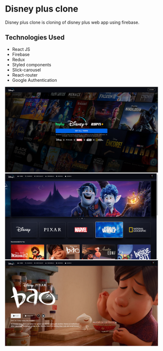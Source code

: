 # Disney plus clone

Disney plus clone is cloning of disney plus web app using firebase.

## Technologies Used

- React JS
- Firebase
- Redux
- Styled components
- Slick-carousel
- React-router
- Google Authentication

![Login](./public/screenshots/Screenshot%202022-12-09%20080237.png)
![Home](./public/screenshots/Screenshot%202022-12-09%20080318.png)
![Movies](./public/screenshots/Screenshot%202022-12-09%20080335.png)